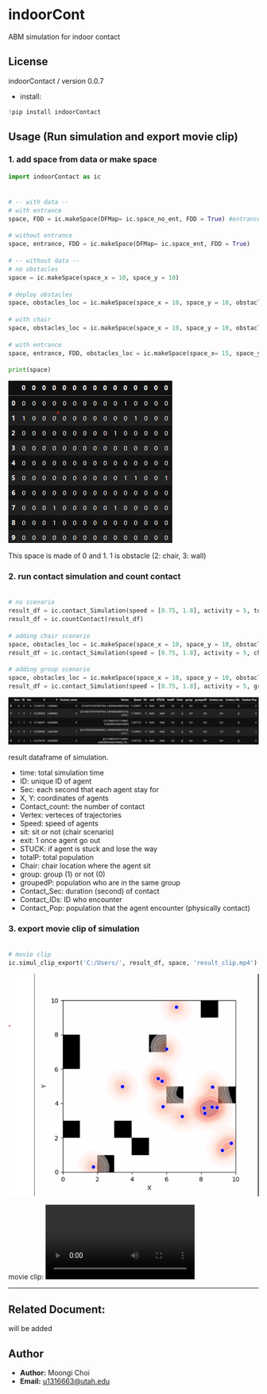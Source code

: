 # indoorCont
ABM simulation for indoor contact


## License
indoorContact / version 0.0.7
- install:

```python
!pip install indoorContact
```

## Usage (Run simulation and export movie clip)

### 1. add space from data or make space

``` python
import indoorContact as ic


# -- with data --
# with entrance
space, FDD = ic.makeSpace(DFMap= ic.space_no_ent, FDD = True) #entrance = 2, obstacles = 1

# without entrance
space, entrance, FDD = ic.makeSpace(DFMap= ic.space_ent, FDD = True)

# -- without data --
# no obstacles
space = ic.makeSpace(space_x = 10, space_y = 10)

# deploy obstacles
space, obstacles_loc = ic.makeSpace(space_x = 10, space_y = 10, obstacles= 10)

# with chair
space, obstacles_loc = ic.makeSpace(space_x = 10, space_y = 10, obstacles = 10, chairs = 5)

# with entrance
space, entrance, FDD, obstacles_loc = ic.makeSpace(space_x= 15, space_y = 10, obstacles= 10, FDD = True, entrance = {'x': [15,15], 'y': [0,3]}) #x [from: to] / y: [from: to]

print(space)
```

![space](/indoorContact/screenshot/space.png)

This space is made of 0 and 1. 1 is obstacle (2: chair, 3: wall)




### 2. run contact simulation and count contact

``` python

# no scenario
result_df = ic.contact_Simulation(speed = [0.75, 1.8], activity = 5, totalPop = 10, space = space, entrance = entrance, total_time =100)
result_df = ic.countContact(result_df)

# adding chair scenario
space, obstacles_loc = ic.makeSpace(space_x = 10, space_y = 10, obstacles = 10, chairs = 5)
result_df = ic.contact_Simulation(speed = [0.75, 1.8], activity = 5, chair_scenario = [3, 10, 20], totalPop = 10, space = space, entrance = entrance, total_time =100)

# adding group scenario
space, obstacles_loc = ic.makeSpace(space_x = 10, space_y = 10, obstacles= 10)
result_df = ic.contact_Simulation(speed = [0.75, 1.8], activity = 5, group_scenario = [0.5, [2,3], [50, 10]], totalPop = 15, space = space, total_time =100)

```


![df result](/indoorContact/screenshot/result_df.head().png)

result dataframe of simulation. 
- time: total simulation time
- ID: unique ID of agent
- Sec: each second that each agent stay for
- X, Y: coordinates of agents
- Contact_count: the number of contact
- Vertex: verteces of trajectories
- Speed: speed of agents
- sit: sit or not (chair scenario)
- exit: 1 once agent go out
- STUCK: if agent is stuck and lose the way
- totalP: total population
- Chair: chair location where the agent sit
- group: group (1) or not (0)
- groupedP: population who are in the same group
- Contact_Sec: duration (second) of contact
- Contact_IDs: ID who encounter
- Contact_Pop: population that the agent encounter (physically contact)


### 3. export movie clip of simulation

``` python

# movie clip
ic.simul_clip_export('C:/Users/', result_df, space, 'result_clip.mp4')

```

![screenshot](/indoorContact/screenshot/contact_exper.png)

movie clip:
![movie clip of ABM simulation](/indoorContact/screenshot/contact_exper.mp4)


---

## Related Document: 
 will be added

## Author

- **Author:** Moongi Choi
- **Email:** u1316663@utah.edu
